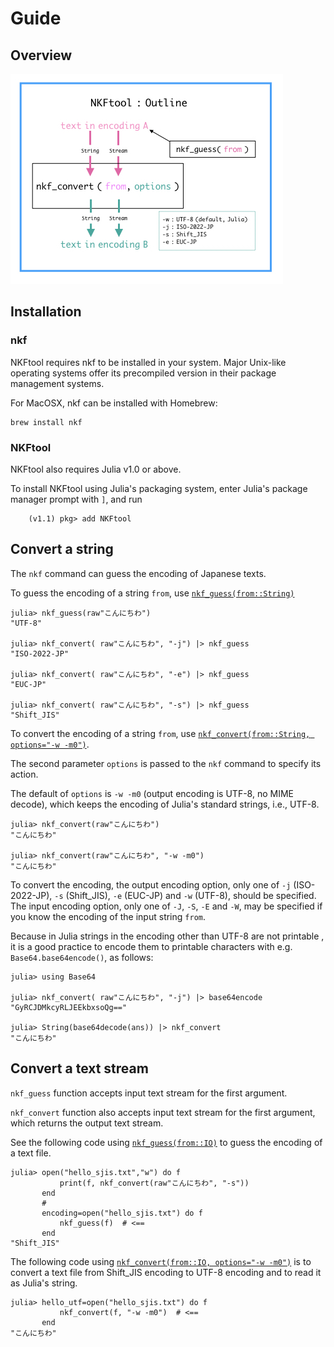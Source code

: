 
# Guide

## Overview

![NKF-outline](../NKFtool-outline.jpeg)


## Installation

### nkf

NKFtool requires nkf to be installed in your system.
Major Unix-like operating systems offer its precompiled version
in their package management systems.

For MacOSX, nkf can be installed with Homebrew:

```
brew install nkf
```

### NKFtool

NKFtool also requires Julia v1.0 or above.

To install NKFtool using Julia's packaging system, enter Julia's package manager prompt with `]`, and run

```
    (v1.1) pkg> add NKFtool
```


## Convert a string

The `nkf` command can guess the encoding of Japanese texts.

To guess the encoding of a string `from`, use [`nkf_guess(from::String)`](@ref)

```julia-repl
julia> nkf_guess(raw"こんにちわ")
"UTF-8"

julia> nkf_convert( raw"こんにちわ", "-j") |> nkf_guess
"ISO-2022-JP"

julia> nkf_convert( raw"こんにちわ", "-e") |> nkf_guess
"EUC-JP"

julia> nkf_convert( raw"こんにちわ", "-s") |> nkf_guess
"Shift_JIS"
```

To convert the encoding of a string `from`, use [`nkf_convert(from::String, options="-w -m0")`](@ref).

The second parameter `options` is passed to the `nkf` command
to specify its action.

The default of `options` is `-w -m0` (output encoding is UTF-8, no MIME decode), which keeps the encoding of Julia's standard strings, i.e., UTF-8.

```julia-repl
julia> nkf_convert(raw"こんにちわ")
"こんにちわ"

julia> nkf_convert(raw"こんにちわ", "-w -m0")
"こんにちわ"
```

To convert the encoding, the output encoding option,
only one of `-j` (ISO-2022-JP), `-s` (Shift\_JIS),
`-e` (EUC-JP) and `-w` (UTF-8), should be specified.
The input encoding option, only one of `-J`, `-S`, `-E` and `-W`, may be specified if you know the encoding of the input string `from`.

Because in Julia strings in the encoding other than UTF-8 are not printable ,
it is a good practice to encode them to printable characters with e.g. `Base64.base64encode()`, as follows:

```julia-repl
julia> using Base64

julia> nkf_convert( raw"こんにちわ", "-j") |> base64encode
"GyRCJDMkcyRLJEEkbxsoQg=="

julia> String(base64decode(ans)) |> nkf_convert
"こんにちわ"
```

## Convert a text stream

`nkf_guess` function accepts input text stream for the first argument.

`nkf_convert` function also accepts
input text stream for the first argument,
which returns the output text stream.

See the following code using [`nkf_guess(from::IO)`](@ref)
to guess the encoding of a text file.

```julia-repl
julia> open("hello_sjis.txt","w") do f
           print(f, nkf_convert(raw"こんにちわ", "-s"))
       end
       #
       encoding=open("hello_sjis.txt") do f
           nkf_guess(f)  # <==
       end
"Shift_JIS"
```

The following code using [`nkf_convert(from::IO, options="-w -m0")`](@ref)
is to convert a text file from Shift\_JIS encoding to UTF-8 encoding and
to read it as Julia's string.


```julia-repl
julia> hello_utf=open("hello_sjis.txt") do f
           nkf_convert(f, "-w -m0")  # <==
       end
"こんにちわ"
```
